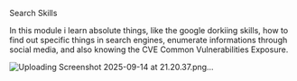 Search Skills

In this module i learn absolute things, like the google dorkiing skills, how to find out specific things in search engines, enumerate informations
through social media, and also knowing the CVE Common Vulnerabilities Exposure. 

![Uploading Screenshot 2025-09-14 at 21.20.37.png…]()
